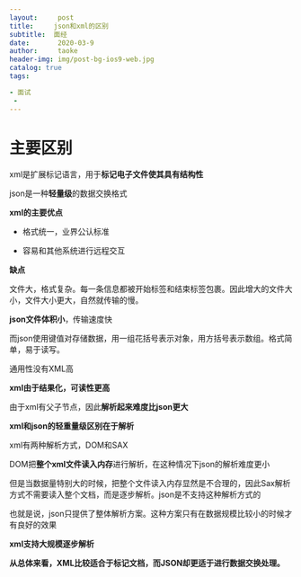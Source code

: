 ```yaml
---
layout:     post
title:     json和xml的区别
subtitle:  面经
date:       2020-03-9
author:     taoke
header-img: img/post-bg-ios9-web.jpg
catalog: true
tags:

- 面试
 - 
---
```


# 主要区别

xml是扩展标记语言，用于**标记电子文件使其具有结构性**

json是一种**轻量级**的数据交换格式



**xml的主要优点**

- 格式统一，业界公认标准

- 容易和其他系统进行远程交互



**缺点**

文件大，格式复杂。每一条信息都被开始标签和结束标签包裹。因此增大的文件大小，文件大小更大，自然就传输的慢。

**json文件体积小**，传输速度快

而json使用键值对存储数据，用一组花括号表示对象，用方括号表示数组。格式简单，易于读写。

通用性没有XML高

**xml由于结果化，可读性更高**

由于xml有父子节点，因此**解析起来难度比json更大**



**xml和json的轻重量级区别在于解析**

xml有两种解析方式，DOM和SAX

DOM把**整个xml文件读入内存**进行解析，在这种情况下json的解析难度更小

但是当数据量特别大的时候，把整个文件读入内存显然是不合理的，因此Sax解析方式不需要读入整个文档，而是逐步解析。json是不支持这种解析方式的

也就是说，json只提供了整体解析方案。这种方案只有在数据规模比较小的时候才有良好的效果

**xml支持大规模逐步解析**



**从总体来看，XML比较适合于标记文档，而JSON却更适于进行数据交换处理。**